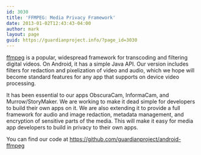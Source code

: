 ```yaml
---
id: 3030
title: 'FFMPEG: Media Privacy Framework'
date: 2013-01-02T12:43:43-04:00
author: mark
layout: page
guid: https://guardianproject.info/?page_id=3030
---
```

<a title="ffmpeg" href="http://ffmpeg.org/" target="_blank">ffmpeg</a> is a popular, widespread framework for transcoding and filtering digital videos. On Android, it has a simple Java API. Our version includes filters for redaction and pixelization of video and audio, which we hope will become standard features for any app that supports on device video processing.

It has been essential to our apps ObscuraCam, InformaCam, and Murrow/StoryMaker. We are working to make it dead simple for developers to build their own apps on it. We are also extending it to provide a full framework for audio and image redaction, metadata management, and encryption of sensitive parts of the media. This will make it easy for media app developers to build in privacy to their own apps.

You can find our code at <a title="Android FFMPEG on Github" href="https://github.com/guardianproject/android-ffmpeg" target="_blank">https://github.com/guardianproject/android-ffmpeg</a>
